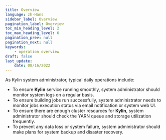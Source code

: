 ```yaml
---
title: Overview
language: zh-Hans
sidebar_label: Overview
pagination_label: Overview
toc_min_heading_level: 2
toc_max_heading_level: 6
pagination_prev: null
pagination_next: null
keywords:
    - operation overview
draft: false
last_update:
    date: 08/16/2022
---
```


As Kylin system administrator, typical daily operations include:

- To ensure **Kylin** service running smoothly, system administrator should monitor system logs on a regular basis.
- To ensure building jobs run successfully, system administrator needs to monitor jobs execution status via email notification or system web UI.
- To ensure there are enough cluster resources for **Kylin**, system administrator should check the YARN queue and storage utilization frequently.
- To prevent any data loss or system failure, system administrator should make plans for system backup and disaster recovery.
